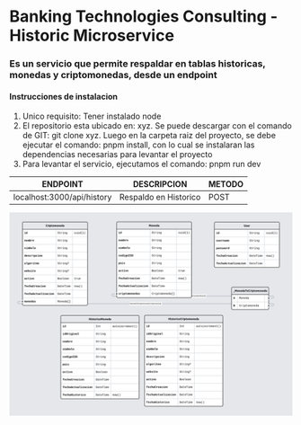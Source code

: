 # Banking Technologies Consulting - Historic Microservice

### Es un servicio que permite respaldar en tablas historicas, monedas y criptomonedas, desde un endpoint

#### Instrucciones de instalacion

1. Unico requisito: Tener instalado node
2. El repositorio esta ubicado en: xyz. Se puede descargar con el comando de GIT: git clone xyz. Luego en la carpeta raiz del proyecto, se debe ejecutar el comando: pnpm install, con lo cual se instalaran las dependencias necesarias para levantar el proyecto
3. Para levantar el servicio, ejecutamos el comando: pnpm run dev

| ENDPOINT | DESCRIPCION | METODO |
| --- | --- | --- |
| localhost:3000/api/history | Respaldo en Historico | POST |


![Esquema de Base de Datos](prismaliser.png)
